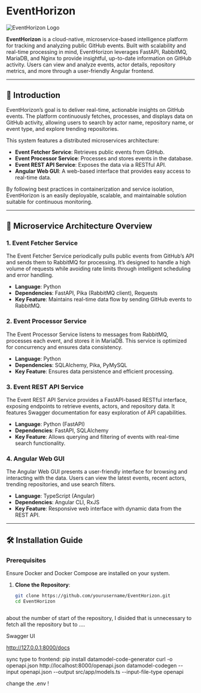 # EventHorizon

![EventHorizon Logo](assets/eventhorizon-logo.png) <!-- Replace with actual logo image path -->

**EventHorizon** is a cloud-native, microservice-based intelligence platform for tracking and analyzing public GitHub events. Built with scalability and real-time processing in mind, EventHorizon leverages FastAPI, RabbitMQ, MariaDB, and Nginx to provide insightful, up-to-date information on GitHub activity. Users can view and analyze events, actor details, repository metrics, and more through a user-friendly Angular frontend.

---

## 📖 Introduction

EventHorizon’s goal is to deliver real-time, actionable insights on GitHub events. The platform continuously fetches, processes, and displays data on GitHub activity, allowing users to search by actor name, repository name, or event type, and explore trending repositories. 

This system features a distributed microservices architecture:
- **Event Fetcher Service**: Retrieves public events from GitHub.
- **Event Processor Service**: Processes and stores events in the database.
- **Event REST API Service**: Exposes the data via a RESTful API.
- **Angular Web GUI**: A web-based interface that provides easy access to real-time data.

By following best practices in containerization and service isolation, EventHorizon is an easily deployable, scalable, and maintainable solution suitable for continuous monitoring.

---

## 🚀 Microservice Architecture Overview

### **1. Event Fetcher Service**
The Event Fetcher Service periodically pulls public events from GitHub’s API and sends them to RabbitMQ for processing. It’s designed to handle a high volume of requests while avoiding rate limits through intelligent scheduling and error handling.

- **Language**: Python
- **Dependencies**: FastAPI, Pika (RabbitMQ client), Requests
- **Key Feature**: Maintains real-time data flow by sending GitHub events to RabbitMQ.

### **2. Event Processor Service**
The Event Processor Service listens to messages from RabbitMQ, processes each event, and stores it in MariaDB. This service is optimized for concurrency and ensures data consistency.

- **Language**: Python
- **Dependencies**: SQLAlchemy, Pika, PyMySQL
- **Key Feature**: Ensures data persistence and efficient processing.

### **3. Event REST API Service**
The Event REST API Service provides a FastAPI-based RESTful interface, exposing endpoints to retrieve events, actors, and repository data. It features Swagger documentation for easy exploration of API capabilities.

- **Language**: Python (FastAPI)
- **Dependencies**: FastAPI, SQLAlchemy
- **Key Feature**: Allows querying and filtering of events with real-time search functionality.

### **4. Angular Web GUI**
The Angular Web GUI presents a user-friendly interface for browsing and interacting with the data. Users can view the latest events, recent actors, trending repositories, and use search filters.

- **Language**: TypeScript (Angular)
- **Dependencies**: Angular CLI, RxJS
- **Key Feature**: Responsive web interface with dynamic data from the REST API.

---

## 🛠️ Installation Guide

### Prerequisites

Ensure Docker and Docker Compose are installed on your system.

1. **Clone the Repository**:
   ```bash
   git clone https://github.com/yourusername/EventHorizon.git
   cd EventHorizon



about the number of start of the repository,
I disided that is unnecessary to fetch all the repository but to ....

Swagger UI


http://127.0.0.1:8000/docs



sync type to frontend:
pip install datamodel-code-generator
curl -o openapi.json http://localhost:8000/openapi.json
datamodel-codegen --input openapi.json --output src/app/models.ts --input-file-type openapi



change the .env !